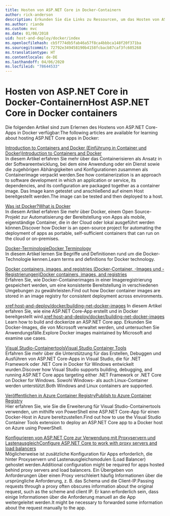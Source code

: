 ```yaml
---
title: Hosten von ASP.NET Core in Docker-Containern
author: rick-anderson
description: Erkunden Sie die Links zu Ressourcen, um das Hosten von ASP.NET Core-Apps in Docker-Containern zu erlernen.
ms.author: riande
ms.custom: mvc
ms.date: 01/08/2018
uid: host-and-deploy/docker/index
ms.openlocfilehash: cb5f774db5fab46a57f8ca4bbbca148f20f371ba
ms.sourcegitcommit: 72792e349458190b4158fcbacb87caf3fc605268
ms.translationtype: HT
ms.contentlocale: de-DE
ms.lasthandoff: 04/06/2020
ms.locfileid: "78644533"
---
```

# <a name="host-aspnet-core-in-docker-containers"></a><span data-ttu-id="a8fe4-103">Hosten von ASP.NET Core in Docker-Containern</span><span class="sxs-lookup"><span data-stu-id="a8fe4-103">Host ASP.NET Core in Docker containers</span></span>

<span data-ttu-id="a8fe4-104">Die folgenden Artikel sind zum Erlernen des Hostens von ASP.NET Core-Apps in Docker verfügbar:</span><span class="sxs-lookup"><span data-stu-id="a8fe4-104">The following articles are available for learning about hosting ASP.NET Core apps in Docker:</span></span>

[<span data-ttu-id="a8fe4-105">Introduction to Containers and Docker (Einführung in Container und Docker)</span><span class="sxs-lookup"><span data-stu-id="a8fe4-105">Introduction to Containers and Docker</span></span>](/dotnet/standard/microservices-architecture/container-docker-introduction/index)  
<span data-ttu-id="a8fe4-106">In diesem Artikel erfahren Sie mehr über das Containerisieren als Ansatz in der Softwareentwicklung, bei dem eine Anwendung oder ein Dienst sowie die zugehörigen Abhängigkeiten und Konfigurationen zusammen als Containerimage verpackt werden.</span><span class="sxs-lookup"><span data-stu-id="a8fe4-106">See how containerization is an approach to software development in which an application or service, its dependencies, and its configuration are packaged together as a container image.</span></span> <span data-ttu-id="a8fe4-107">Das Image kann getestet und anschließend auf einem Host bereitgestellt werden.</span><span class="sxs-lookup"><span data-stu-id="a8fe4-107">The image can be tested and then deployed to a host.</span></span>

[<span data-ttu-id="a8fe4-108">Was ist Docker?</span><span class="sxs-lookup"><span data-stu-id="a8fe4-108">What is Docker</span></span>](/dotnet/standard/microservices-architecture/container-docker-introduction/docker-defined)  
<span data-ttu-id="a8fe4-109">In diesem Artikel erfahren Sie mehr über Docker, einem Open Source-Projekt zur Automatisierung der Bereitstellung von Apps als mobile, eigenständige Container, die in der Cloud oder lokal ausgeführt werden können.</span><span class="sxs-lookup"><span data-stu-id="a8fe4-109">Discover how Docker is an open-source project for automating the deployment of apps as portable, self-sufficient containers that can run on the cloud or on-premises.</span></span>

[<span data-ttu-id="a8fe4-110">Docker-Terminologie</span><span class="sxs-lookup"><span data-stu-id="a8fe4-110">Docker Terminology</span></span>](/dotnet/standard/microservices-architecture/container-docker-introduction/docker-terminology)  
<span data-ttu-id="a8fe4-111">In diesem Artikel lernen Sie Begriffe und Definitionen rund um die Docker-Technologie kennen.</span><span class="sxs-lookup"><span data-stu-id="a8fe4-111">Learn terms and definitions for Docker technology.</span></span>

[<span data-ttu-id="a8fe4-112">Docker containers, images, and registries (Docker-Container, -Images und -Registrierungen)</span><span class="sxs-lookup"><span data-stu-id="a8fe4-112">Docker containers, images, and registries</span></span>](/dotnet/standard/microservices-architecture/container-docker-introduction/docker-containers-images-registries)  
<span data-ttu-id="a8fe4-113">Erfahren Sie, wie Docker-Containerimages in einer Imageregistrierung gespeichert werden, um eine konsistente Bereitstellung in verschiedenen Umgebungen zu gewährleisten.</span><span class="sxs-lookup"><span data-stu-id="a8fe4-113">Find out how Docker container images are stored in an image registry for consistent deployment across environments.</span></span>

<span data-ttu-id="a8fe4-114"><xref:host-and-deploy/docker/building-net-docker-images> In diesem Artikel erfahren Sie, wie eine ASP.NET Core-App erstellt und in Docker bereitgestellt wird.</span><span class="sxs-lookup"><span data-stu-id="a8fe4-114"><xref:host-and-deploy/docker/building-net-docker-images> Learn how to build and dockerize an ASP.NET Core app.</span></span> <span data-ttu-id="a8fe4-115">Erkunden Sie Docker-Images, die von Microsoft verwaltet werden, und untersuchen Sie Anwendungsfälle.</span><span class="sxs-lookup"><span data-stu-id="a8fe4-115">Explore Docker images maintained by Microsoft and examine use cases.</span></span>

[<span data-ttu-id="a8fe4-116">Visual Studio-Containertools</span><span class="sxs-lookup"><span data-stu-id="a8fe4-116">Visual Studio Container Tools</span></span>](xref:host-and-deploy/docker/visual-studio-tools-for-docker)  
<span data-ttu-id="a8fe4-117">Erfahren Sie mehr über die Unterstützung für das Erstellen, Debuggen und Ausführen von ASP.NET Core-Apps in Visual Studio, die für .NET Framework oder .NET Core in Docker für Windows entwickelt wurden.</span><span class="sxs-lookup"><span data-stu-id="a8fe4-117">Discover how Visual Studio supports building, debugging, and running ASP.NET Core apps targeting either .NET Framework or .NET Core on Docker for Windows.</span></span> <span data-ttu-id="a8fe4-118">Sowohl Windows- als auch Linux-Container werden unterstützt.</span><span class="sxs-lookup"><span data-stu-id="a8fe4-118">Both Windows and Linux containers are supported.</span></span>

[<span data-ttu-id="a8fe4-119">Veröffentlichen in Azure Container Registry</span><span class="sxs-lookup"><span data-stu-id="a8fe4-119">Publish to Azure Container Registry</span></span>](/azure/vs-azure-tools-docker-hosting-web-apps-in-docker)  
<span data-ttu-id="a8fe4-120">Hier erfahren Sie, wie Sie die Erweiterung für Visual Studio-Containertools verwenden, um mithilfe von PowerShell eine ASP.NET Core-App für einen Docker-Host in Azure bereitzustellen.</span><span class="sxs-lookup"><span data-stu-id="a8fe4-120">Find out how to use the Visual Studio Container Tools extension to deploy an ASP.NET Core app to a Docker host on Azure using PowerShell.</span></span>

[<span data-ttu-id="a8fe4-121">Konfigurieren von ASP.NET Core zur Verwendung mit Proxyservern und Lastenausgleich</span><span class="sxs-lookup"><span data-stu-id="a8fe4-121">Configure ASP.NET Core to work with proxy servers and load balancers</span></span>](xref:host-and-deploy/proxy-load-balancer)  
<span data-ttu-id="a8fe4-122">Möglicherweise ist zusätzliche Konfiguration für Apps erforderlich, die hinter Proxyservern und Lastenausgleichsmodulen (Load Balancer) gehostet werden.</span><span class="sxs-lookup"><span data-stu-id="a8fe4-122">Additional configuration might be required for apps hosted behind proxy servers and load balancers.</span></span> <span data-ttu-id="a8fe4-123">Ein Übergeben von Anforderungen über einen Proxy verschleiert häufig Informationen über die ursprüngliche Anforderung, z. B. das Schema und die Client-IP.</span><span class="sxs-lookup"><span data-stu-id="a8fe4-123">Passing requests through a proxy often obscures information about the original request, such as the scheme and client IP.</span></span> <span data-ttu-id="a8fe4-124">Er kann erforderlich sein, dass einige Informationen über die Anforderung manuell an die App weitergeleitet werden.</span><span class="sxs-lookup"><span data-stu-id="a8fe4-124">It might be necessary to forwarded some information about the request manually to the app.</span></span>
